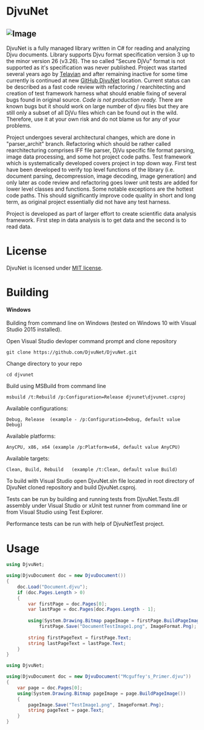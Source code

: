 DjvuNet
=======

## ![Image](https://ci.appveyor.com/api/projects/status/github/djvunet/djvunet?svg=true)

DjvuNet is a fully managed library written in C# for reading and analyzing Djvu documents. Library supports Djvu format specification version 3 up to the minor version 26 (v3.26). 
The so called "Secure DjVu" format is not supported as it's specification was never published. Project was started several years ago
by [Telavian](https://github.com/Telavian) and after remaining inactive for some time currently is continued at new 
[GitHub DjvuNet](https://github.com/DjvuNet) location. Current status can be described as a fast code review with 
refactoring / rearchitecting and creation of test framework harness what should enable fixing of several bugs found 
in original source. *Code is not production ready.* There are known bugs but it should work on large number of djvu 
files but they are still only a subset of all DjVu files which can be found out in the wild. 
Therefore, use it at your own risk and do not blame us for any of your problems.

Project undergoes several architectural changes, which are done in "parser_archit" branch. Refactoring which should 
be rather called rearchitecturing comprises IFF file parser, DjVu specific file format parsing, image data processing, 
and some hot project code paths. Test framework which is systematically developed covers project in top down
way. First test have been developed to verify top level functions of the library (i.e. document parsing, decompression, 
image decoding, image generation) and only later as code review and refactoring goes lower unit tests are added 
for lower level classes and functions. Some notable exceptions are the hottest code paths. This should significantly improve code quality
in short and long term, as original project essentially did not have any test harness.

Project is developed as part of larger effort to create scientific data analysis framework. First step in data analysis
is to get data and the second is to read data. 

License
=======

DjvuNet is licensed under [MIT license](https://opensource.org/licenses/mit-license.php).

Building
========

#### Windows

Building from command line on Windows (tested on Windows 10 with Visual Studio 2015 installed).

Open Visual Studio devloper command prompt and clone repository
`````
git clone https://github.com/DjvuNet/DjvuNet.git
`````
Change directory to your repo
`````
cd djvunet
`````
Build using MSBuild from command line
`````
msbuild /t:Rebuild /p:Configuration=Release djvunet\djvunet.csproj
`````
Available configurations: 
`````
Debug, Release  (example - /p:Configuration=Debug, default value Debug)
`````
Available platforms:
`````
AnyCPU, x86, x64 (example /p:Platform=x64, default value AnyCPU)
`````
Available targets:
`````
Clean, Build, Rebuild   (example /t:Clean, default value Build)
`````  

To build with Visual Studio open DjvuNet.sln file located in root directory of DjvuNet cloned 
repository and build DjvuNet.csproj. 

Tests can be run by building and running tests from DjvuNet.Tests.dll assembly under Visual Studio 
or xUnit test runner from command line or from Visual Studio using Test Explorer.

Performance tests can be run with help of DjvuNetTest project.

Usage
=====

`````c#
using DjvuNet;

using(DjvuDocument doc = new DjvuDocument())
{
    doc.Load("Document.djvu");
    if (doc.Pages.Length > 0)
    {
        var firstPage = doc.Pages[0];
        var lastPage = doc.Pages[doc.Pages.Length - 1];
        
        using(System.Drawing.Bitmap pageImage = firstPage.BuildPageImage())
            firstPage.Save("DocumentTestImage1.png", ImageFormat.Png);
        
        string firstPageText = firstPage.Text;
        string lastPageText = lastPage.Text;
    }
}
`````

`````c#
using DjvuNet;

using(DjvuDocument doc = new DjvuDocument("Mcguffey's_Primer.djvu"))
{
    var page = doc.Pages[0];
    using(System.Drawing.Bitmap pageImage = page.BuildPageImage())
    {
        pageImage.Save("TestImage1.png", ImageFormat.Png);
        string pageText = page.Text;
    }
}
`````
